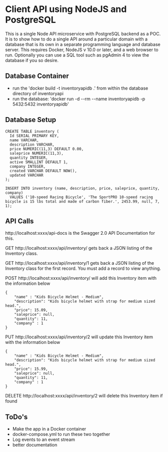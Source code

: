 # Client API using NodeJS and PostgreSQL
This is a single Node API microservice with PostgreSQL backend as a POC. It is to show how to do a single API around a particular domain with a database that is its own in a separate programming language and database server. This requires Docker, NodeJS v 10.0 or later, and a web browser to run. Optionally you can use a SQL tool such as pgAdmin 4 to view the database if you so desire.

## Database Container
* run the 'docker build -t inventoryapidb .' from within the database directory of inventoryapi
* run the database: 'docker run -d --rm --name inventoryapidb -p 5432:5432 inventoryapidb'

## Database Setup
```
CREATE TABLE inventory (
  Id SERIAL PRIMARY KEY,
  name VARCHAR,
  description VARCHAR,
  price NUMERIC(11,3) DEFAULT 0.00,
  saleprice NUMERIC(11,3),
  quantity INTEGER,
  active SMALLINT DEFAULT 1,
  company INTEGER,
  created VARCHAR DEFAULT NOW(),
  updated VARCHAR
);

INSERT INTO inventory (name, description, price, saleprice, quantity, company)
  VALUES ('10-speed Racing Bicycle', 'The SportPRO 10-speed racing bicycle is 15 lbs total and made of carbon fiber.', 2453.99, null, 7, 1);
```

## API Calls

http://localhost:xxxx/api-docs is the Swagger 2.0 API Documentation for this.

GET http://localhost:xxxx/api/inventory/ gets back a JSON listing of the Inventory class.

GET http://localhost:xxxx/api/inventory/1 gets back a JSON listing of the Inventory class for the first record. You must add a record to view anything.

POST http://localhost:xxxx/api/inventory/ will add this Inventory item with the information below
```
{
	"name" : "Kids Bicycle Helmet - Medium", 
	"description": "Kids bicycle helmet with strap for medium sized head.", 
	"price": 15.09, 
	"saleprice": null,
	"quantity": 11, 
	"company" : 1
}
```
PUT http://localhost:xxxx/api/inventory/2 will update this Inventory item with the information below
```
{
	"name" : "Kids Bicycle Helmet - Medium", 
	"description": "Kids bicycle helmet with strap for medium sized head.", 
	"price": 15.99, 
	"saleprice": null,
	"quantity": 11, 
	"company" : 1
}
```
DELETE http://localhost:xxxx/api/inventory/2 will delete this Inventory item if found

## ToDo's

* Make the app in a Docker container
* docker-compose.yml to run these two together
* Log events to an event stream
* better documentation
